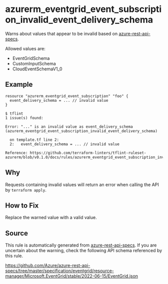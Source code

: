 <!--- This file generated by `tools/apispec-rule-gen/main.go`. DO NOT EDIT --->

# azurerm_eventgrid_event_subscription_invalid_event_delivery_schema

Warns about values that appear to be invalid based on [azure-rest-api-specs](https://github.com/Azure/azure-rest-api-specs).

Allowed values are:
- EventGridSchema
- CustomInputSchema
- CloudEventSchemaV1_0

## Example

```hcl
resource "azurerm_eventgrid_event_subscription" "foo" {
  event_delivery_schema = ... // invalid value
}
```

```
$ tflint
1 issue(s) found:

Error: "..." is an invalid value as event_delivery_schema (azurerm_eventgrid_event_subscription_invalid_event_delivery_schema)

  on template.tf line 2:
  2:   event_delivery_schema = ... // invalid value

Reference: https://github.com/terraform-linters/tflint-ruleset-azurerm/blob/v0.1.0/docs/rules/azurerm_eventgrid_event_subscription_invalid_event_delivery_schema.md

```

## Why

Requests containing invalid values will return an error when calling the API by `terraform apply`.

## How to Fix

Replace the warned value with a valid value.

## Source

This rule is automatically generated from [azure-rest-api-specs](https://github.com/Azure/azure-rest-api-specs). If you are uncertain about the warning, check the following API schema referenced by this rule.

https://github.com/Azure/azure-rest-api-specs/tree/master/specification/eventgrid/resource-manager/Microsoft.EventGrid/stable/2022-06-15/EventGrid.json
